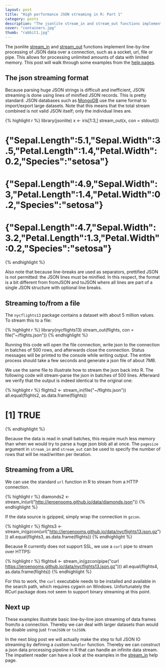```yaml
---
layout: post
title: "High performance JSON streaming in R: Part 1"
category: posts
description: "The jsonlite stream_in and stream_out functions implement line-by-line processing of JSON data over a connection, such as a socket, url, file or pipe. This allows for processing unlimited amounts of data with limited memory. "
cover: "containers.jpg"
thumb: "rabbit1.jpg"
---
```


The jsonlite [stream_in](http://demo.ocpu.io/jsonlite/man/stream_in/html) and [stream_out](http://demo.ocpu.io/jsonlite/man/stream_in/html) functions implement line-by-line processing of JSON data over a connection, such as a socket, url, file or pipe. This allows for processing unlimited amounts of data with limited memory. This post will walk through some examples from the [help pages](http://demo.ocpu.io/jsonlite/man/stream_in/html).

## The json streaming format

Because parsing huge JSON strings is difficult and inefficient, JSON streaming is done using lines of minified JSON records. This is pretty standard: JSON databases such as [MongoDB](http://docs.mongodb.org/manual/reference/program/mongoexport/#cmdoption--query) use the same format to import/export large datasets. Note that this means that the total stream combined is not valid JSON itself; only the individual lines are.

{% highlight r %}
library(jsonlite)
x <- iris[1:3,]
stream_out(x, con = stdout())
# {"Sepal.Length":5.1,"Sepal.Width":3.5,"Petal.Length":1.4,"Petal.Width":0.2,"Species":"setosa"}
# {"Sepal.Length":4.9,"Sepal.Width":3,"Petal.Length":1.4,"Petal.Width":0.2,"Species":"setosa"}
# {"Sepal.Length":4.7,"Sepal.Width":3.2,"Petal.Length":1.3,"Petal.Width":0.2,"Species":"setosa"}
{% endhighlight %}

Also note that because line-breaks are used as separators, prettified JSON is not permitted: the JSON lines must be minified. In this respect, the format is a bit different from fromJSON and toJSON where all lines are part of a single JSON structure with optional line breaks.

## Streaming to/from a file

The `nycflights13` package contains a dataset with about 5 million values. To stream this to a file:

{% highlight r %}
library(nycflights13)
stream_out(flights, con = file("~/flights.json"))
{% endhighlight %}

Running this code will open the file connection, write json to the connection in batches of 500 rows, and afterwards close the connection. Status messages will be printed to the console while writing output. The entire process should take a few seconds and generate a json file of about 7MB.

We use the same file to illustrate how to stream the json back into R. The following code will stream-parse the json in batches of 500 lines. Afterward we verify that the output is indeed identical to the original one:

{% highlight r %}
flights2 <- stream_in(file("~/flights.json"))
all.equal(flights2, as.data.frame(flights))
# [1] TRUE
{% endhighlight %}

Because the data is read in small batches, this require much less memory than when we would try to parse a huge json blob all at once. The `pagesize` argument in `stream_in` and `stream_out` can be used to specify the number of rows that will be read/written per iteration.

## Streaming from a URL

We can use the standard `url` function in R to stream from a HTTP connection.

{% highlight r %}
diamonds2 <- stream_in(url("http://jeroenooms.github.io/data/diamonds.json"))
{% endhighlight %}

If the data source is gzipped, simply wrap the connection in `gzcon`.

{% highlight r %}
flights3 <- stream_in(gzcon(url("http://jeroenooms.github.io/data/nycflights13.json.gz")))
all.equal(flights3, as.data.frame(flights))
{% endhighlight %}

Because R currently does not support SSL, we use a `curl` pipe to stream over HTTPS:

{% highlight r %}
flights4 <- stream_in(gzcon(pipe("curl https://jeroenooms.github.io/data/nycflights13.json.gz")))
all.equal(flights4, as.data.frame(flights))
{% endhighlight %}

For this to work, the `curl` executable needs to be installed and available in the search path, which requires cygwin on Windows. Unfortunately the RCurl package does not seem to support binary streaming at this point.

## Next up

These examples illustrate basic line-by-line json streaming of data frames from/to a connection. Thereby we can deal with larger datasets than would be doable using just `fromJSON` or `toJSON`.

In the next blog post we will actually make the step to full JSON IO streaming by defining a custom `handler` function. Thereby we can construct a json data processing pipeline in R that can handle an infinite data stream. The impatient reader can have a look at the examples in the [stream_in](http://demo.ocpu.io/jsonlite/man/stream_in/html) help page.

